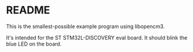 # README

This is the smallest-possible example program using libopencm3.

It's intended for the ST STM32L-DISCOVERY eval board. It should blink
the blue LED on the board.

